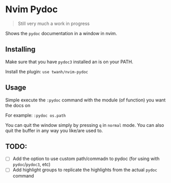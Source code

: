 # Nvim Pydoc

> Still very much a work in progress 

Shows the `pydoc` documentation in a window in nvim.

## Installing

Make sure that you have `pydoc3` installed an is on your PATH. 

Install the plugin: `use twanh/nvim-pydoc`

## Usage

Simple execute the `:pydoc` command with the module (of function) you want the docs on

For example: `:pydoc os.path` 

You can quit the window simply by pressing `q` in `normal` mode. You can also quit the buffer in any way you like/are used to.

## TODO:

- [ ] Add the option to use custom path/commadn to pydoc (for using with `pydoc`/`pydoc3`, etc)
- [ ] Add highlight groups to replicate the highlights from the actual `pydoc` command
